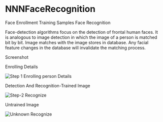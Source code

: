 # NNNFaceRecognition
Face Enrollment
Training Samples
Face Recognition

Face-detection algorithms focus on the detection of frontal human faces. It is analogous to image detection in which the image of a person is matched bit by bit. Image matches with the image stores in database. Any facial feature changes in the database will invalidate the matching process.

Screenshot

Enrolling Details

![Step 1 Enrolling person Details](https://user-images.githubusercontent.com/66684630/84168569-2d97e600-aa95-11ea-9af1-15b0251daffe.PNG)

Detection And Recognition-Trained Image

![Step-2 Recognize](https://user-images.githubusercontent.com/66684630/84168576-2f61a980-aa95-11ea-8285-98f0b4b0d4eb.PNG)

Untrained Image

![Unknown Recognize](https://user-images.githubusercontent.com/66684630/84168580-34265d80-aa95-11ea-8df4-3aebce05ff5f.PNG)
